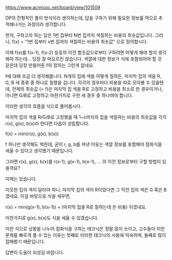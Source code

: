 https://www.acmicpc.net/board/view/101509

DP의 전형적인 풀이 방식이라 생각하는데, 답을 구하기 위해 필요한 정보를 역으로 추적해나가는 과정이라 생각합니다.

먼저, 구하고자 하는 답은 1번 집부터 N번 집까지 색칠하는 비용의 최솟값입니다. 그러니, f(x) = "1번 집부터 x번 집까지 색칠하는 비용의 최솟값" 으로 정의합시다.

이제 f(x)를 f(x-1), f(x-2) 등등의 이전 함숫값으로부터 구하려면 어떻게 해야 할지 생각해야 하는데... 당장 잘 떠오르진 않습니다. 색깔에 대한 정보가 식에 포함되어야 할 것 같은데 당장 만들어둔 f의 정의는 그런게 없네요.

f에 대해 조금 더 생각해봅니다. N개의 집에 색을 어떻게 칠하든, 마지막 집의 색을 R, G, B 세 종류 중 하나로 칠했을 겁니다. 각각의 경우마다 비용을 따로 모아볼 수 있을텐데, 전체의 최솟값 (= f)은 마지막 집 색을 R로 고정하고 비용을 최소로 한 경우이거나, 아니면 G/B로 고정하고 마찬가지로 구한 세 경우 중 하나여야 합니다.

이러한 생각의 흐름을 식으로 풀어봅시다.

마지막 집의 색을 R/G/B로 고정했을 때 1~x까지의 집을 색칠하는 비용의 최솟값을 각각 r(x), g(x), b(x)라 한다면 다음이 성립합니다.

f(x) = min(r(x), g(x), b(x))

f 하나만 생각해도 벅찬데, 굳이 r, g, b를 꺼낸 이유는 색깔 정보를 포함해야 점화식을 세울 수 있다고 생각했기 때문입니다.

그러면 r(x), g(x), b(x)를 r(x-1), g(x-1), b(x-1), ... 의 이전 정보로부터 구할 방법이 있을까요?

이제는 있습니다.

이웃한 집의 색이 달라야 하니, 마지막 집의 색이 R이었다면 그 직전 집의 색은 G 혹은 B겠네요. 이걸 바탕으로 식을 세우면,

r(x) = min(g(x-1), b(x-1)) + (마지막 집을 R로 칠하는데 든 비용) 이겠네요.

마찬가지로 g(x), b(x)도 식을 세울 수 있겠습니다.

이런 식으로 상황을 나누어 점화식을 구하는 테크닉은 정말 많이 쓰이고, 고수들이 이런 문제를 빠르게 풀 수 있는 이유는 첫째로 이러한 테크닉의 사용에 익숙하며, 둘째로 많이 접해봤기 때문입니다.

답변이 도움이 되셨길 바랍니다.